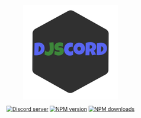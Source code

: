 <div align=center>
	<br>
  <a href="https://djscord.js.org"><img src="./images/Djscord.png" height=256></a>
	<br>
	<p>
	<a href="https://discord.gg/Buf9ybHJBX"><img src="https://img.shields.io/discord/883470053520080997?color=5865F2&logo=discord&logoColor=white" alt="Discord server" /></a>
    <a href="https://www.npmjs.com/package/discord.js"><img src="https://img.shields.io/npm/v/discord.js.svg?maxAge=3600" alt="NPM version" /></a>
    <a href="https://www.npmjs.com/package/discord.js"><img src="https://img.shields.io/npm/dt/discord.js.svg?maxAge=3600" alt="NPM downloads" /></a>
   </p>
</div>
